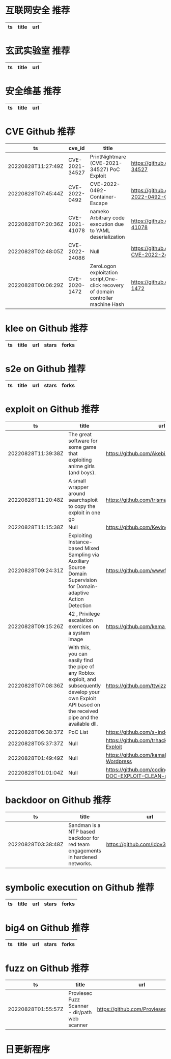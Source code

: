 # 互联网安全 推荐
| ts | title | url| 
| --- | --- | ---| 


# 玄武实验室 推荐
| ts | title | url| 
| --- | --- | ---| 


# 安全维基 推荐
| ts | title | url| 
| --- | --- | ---| 


# CVE Github 推荐
| ts | cve_id | title | url | cve_detail| 
| --- | --- | --- | --- | ---| 
| 20220828T11:27:49Z | CVE-2021-34527 | PrintNightmare (CVE-2021-34527) PoC Exploit | https://github.com/m8sec/CVE-2021-34527 | | 
| 20220828T07:45:44Z | CVE-2022-0492 | CVE-2022-0492-Container-Escape | https://github.com/yoeelingBin/CVE-2022-0492-Container-Escape | | 
| 20220828T07:20:36Z | CVE-2021-41078 | nameko Arbitrary code execution due to YAML deserialization | https://github.com/s-index/CVE-2021-41078 | | 
| 20220828T02:48:05Z | CVE-2022-24086 | Null | https://github.com/jturner786/magento-CVE-2022-24086 | | 
| 20220828T00:06:29Z | CVE-2020-1472 | ZeroLogon exploitation script,One-click recovery of domain controller machine Hash | https://github.com/lele8/CVE-2020-1472 | | 


# klee on Github 推荐
| ts | title | url | stars | forks| 
| --- | --- | --- | --- | ---| 


# s2e on Github 推荐
| ts | title | url | stars | forks| 
| --- | --- | --- | --- | ---| 


# exploit on Github 推荐
| ts | title | url | stars | forks| 
| --- | --- | --- | --- | ---| 
| 20220828T11:39:38Z | The great software for some game that exploiting anime girls (and boys). | https://github.com/Akebi-Group/Akebi-GC | 1268 | 306| 
| 20220828T11:20:48Z | A small wrapper around searchsploit to copy the exploit in one go | https://github.com/trismah/search-pyloit | 0 | 0| 
| 20220828T11:15:38Z | Null | https://github.com/Kevinderfeini2/KevinExploit | 0 | 0| 
| 20220828T09:24:31Z | Exploiting Instance-based Mixed Sampling via Auxiliary Source Domain Supervision for Domain-adaptive Action Detection | https://github.com/wwwfan628/DA-AIM | 0 | 0| 
| 20220828T09:15:26Z | 42 , Privilege escalation exercices on a system image | https://github.com/kema-dev/rainfall | 0 | 0| 
| 20220828T07:08:36Z | With this, you can easily find the pipe of any Roblox exploit, and subsequently develop your own Exploit API based on the received pipe and the available dll. | https://github.com/ttwizz/Pipe-Locator | 1 | 1| 
| 20220828T06:38:37Z | PoC List | https://github.com/s-index/poc-list | 8 | 1| 
| 20220828T05:37:37Z | Null | https://github.com/trhacknon/XDEBUG-Exploit | 0 | 0| 
| 20220828T01:49:49Z | Null | https://github.com/kamalkarlos/Bot-Exploit-Wordpress | 0 | 0| 
| 20220828T01:01:04Z | Null | https://github.com/codingcore2/SILENT-DOC-EXPLOIT-CLEAN-az | 0 | 0| 


# backdoor on Github 推荐
| ts | title | url | stars | forks| 
| --- | --- | --- | --- | ---| 
| 20220828T03:38:48Z | Sandman is a NTP based backdoor for red team engagements in hardened networks. | https://github.com/Idov31/Sandman | 302 | 30| 


# symbolic execution on Github 推荐
| ts | title | url | stars | forks| 
| --- | --- | --- | --- | ---| 


# big4 on Github 推荐
| ts | title | url | stars | forks| 
| --- | --- | --- | --- | ---| 


# fuzz on Github 推荐
| ts | title | url | stars | forks| 
| --- | --- | --- | --- | ---| 
| 20220828T01:55:57Z | Proviesec Fuzz Scanner - dir/path web scanner | https://github.com/Proviesec/PSFuzz | 28 | 14| 



# 日更新程序
